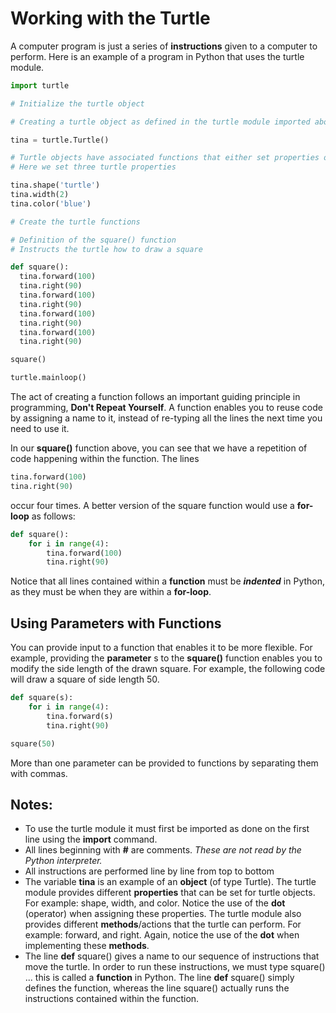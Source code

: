 # Working with the Turtle

A computer program is just a series of **instructions** given to a computer to perform.  Here is an example of a program in Python that uses the turtle module.

```python
import turtle

# Initialize the turtle object

# Creating a turtle object as defined in the turtle module imported above

tina = turtle.Turtle()

# Turtle objects have associated functions that either set properties of the turtle or move the turtle.
# Here we set three turtle properties

tina.shape('turtle')
tina.width(2)
tina.color('blue')

# Create the turtle functions

# Definition of the square() function
# Instructs the turtle how to draw a square

def square():
  tina.forward(100)
  tina.right(90)
  tina.forward(100)
  tina.right(90)
  tina.forward(100)
  tina.right(90)
  tina.forward(100)
  tina.right(90)

square()

turtle.mainloop()
```

The act of creating a function follows an important guiding principle in programming, **Don't Repeat Yourself**.  A function enables you to reuse code by assigning a name to it, instead of re-typing all the lines the next time you need to use it.

In our **square()** function above, you can see that we have a repetition of code happening within the function.  The lines

```python
tina.forward(100)
tina.right(90)
```
occur four times.  A better version of the square function would use a **for-loop** as follows:

```python
def square():
    for i in range(4):
        tina.forward(100)
        tina.right(90)
```

Notice that all lines contained within a **function** must be ***indented*** in Python, as they must be when they are within a **for-loop**.

## Using Parameters with Functions

You can provide input to a function that enables it to be more flexible.  For example, providing the **parameter** s to the **square()** function enables you to modify the side length of the drawn square.  For example, the following code will draw a square of side length 50.

```python
def square(s):
    for i in range(4):
        tina.forward(s)
        tina.right(90)

square(50)
```
More than one parameter can be provided to functions by separating them with commas.

## Notes:

* To use the turtle module it must first be imported as done on the first line using the **import** command.
* All lines beginning with **\#** are comments.  _These are not read by the Python interpreter._
* All instructions are performed line by line from top to bottom
* The variable **tina** is an example of an **object** \(of type Turtle\).  The turtle module provides different **properties** that can be set for turtle objects.  For example:  shape, width, and color.  Notice the use of the **dot** \(operator\) when assigning these properties.  The turtle module also provides different **methods**/actions that the turtle can perform.  For example: forward, and right.  Again, notice the use of the **dot** when implementing these **methods**.
* The line **def** square\(\) gives a name to our sequence of instructions that move the turtle.  In order to run these instructions, we must type square\(\) ... this is called a **function** in Python.  The line **def** square\(\) simply defines the function, whereas the line square\(\) actually runs the instructions contained within the function.
